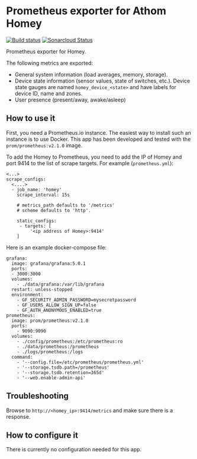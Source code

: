# Prometheus exporter for Athom Homey

[![Build status](https://dev.azure.com/github-rickard/homey-prometheus-exporter/_apis/build/status/rickardp.homey-prometheus-exporter?branchName=master&label=build)](https://dev.azure.com/github-rickard/homey-prometheus-exporter/_build?definitionId=1) [![Sonarcloud Status](https://sonarcloud.io/api/project_badges/measure?project=rickardp_homey-prometheus-exporter&metric=alert_status)](https://sonarcloud.io/dashboard?id=rickardp_homey-prometheus-exporter)

Prometheus exporter for Homey.

The following metrics are exported:

* General system information (load averages, memory, storage).
* Device state information (sensor values, state of switches, etc.). Device state gauges are named `homey_device_<state>` and have labels for device ID, name and zones.
* User presence (present/away, awake/asleep)

## How to use it

First, you need a Prometheus.io instance. The easiest way to install such an instance is to use Docker. This app has been developed
and tested with the `prom/prometheus:v2.1.0` image.


To add the Homey to Prometheus, you need to add the IP of Homey and port 9414 to the list of scrape targets. For example (`prometheus.yml`):

    <...>
    scrape_configs:
      <....>
      - job_name: 'homey'
        scrape_interval: 15s

        # metrics_path defaults to '/metrics'
        # scheme defaults to 'http'.

        static_configs:
         - targets: [
             '<ip address of Homey>:9414'
        ]

Here is an example docker-compose file:

    grafana:
      image: grafana/grafana:5.0.1
      ports:
      - 3000:3000
      volumes:
        - ./data/grafana:/var/lib/grafana
      restart: unless-stopped
      environment:
        - GF_SECURITY_ADMIN_PASSWORD=mysecretpassword
        - GF_USERS_ALLOW_SIGN_UP=false
        - GF_AUTH_ANONYMOUS_ENABLED=true
    prometheus:
      image: prom/prometheus:v2.1.0
      ports:
        - 9090:9090
      volumes:
        - ./config/prometheus:/etc/prometheus:ro
        - ./data/prometheus:/prometheus
        - ./logs/prometheus:/logs
      command:
        - '--config.file=/etc/prometheus/prometheus.yml'
        - '--storage.tsdb.path=/prometheus'
        - '--storage.tsdb.retention=365d'
        - '--web.enable-admin-api'


## Troubleshooting

Browse to `http://<homey_ip>:9414/metrics` and make sure there is a response.

## How to configure it

There is currently no configuration needed for this app.
